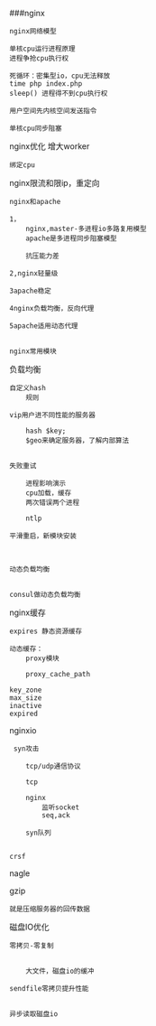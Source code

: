 ###nginx

	nginx网络模型

	单核cpu运行进程原理
	进程争抢cpu执行权

	死循环：密集型io，cpu无法释放
	time php index.php
	sleep() 进程得不到cpu执行权

	用户空间先内核空间发送指令

	单核cpu同步阻塞


nginx优化
	增大worker

	绑定cpu


nginx限流和限ip，重定向

	nginx和apache

	1，
		nginx,master-多进程io多路复用模型
		apache是多进程同步阻塞模型

		抗压能力差

	2,nginx轻量级

	3apache稳定

	4nginx负载均衡，反向代理

	5apache适用动态代理


	nginx常用模块


负载均衡


	自定义hash 
		规则
	
	vip用户进不同性能的服务器 

		hash $key;
		$geo来确定服务器，了解内部算法


	失败重试

		进程影响演示
		cpu加载，缓存
		两次错误两个进程 

		ntlp

	平滑重启，新模块安装
		


	动态负载均衡

		
	consul做动态负载均衡
		


nginx缓存

	expires 静态资源缓存

	动态缓存：
		proxy模块

		proxy_cache_path

	key_zone
	max_size
	inactive
	expired


nginxio

	 syn攻击

		tcp/udp通信协议
		
		tcp
		
		nginx
			监听socket
			seq,ack

		syn队列


	crsf

	
nagle

gzip

	就是压缩服务器的回传数据     

磁盘IO优化

	零拷贝-零复制
		  
		
		大文件，磁盘io的缓冲

	sendfile零拷贝提升性能 


	异步读取磁盘io